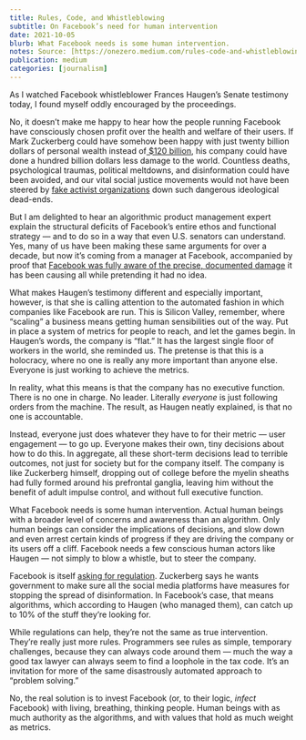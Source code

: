 ```yaml
---
title: Rules, Code, and Whistleblowing
subtitle: On Facebook’s need for human intervention
date: 2021-10-05
blurb: What Facebook needs is some human intervention.
notes: Source: [https://onezero.medium.com/rules-code-and-whistleblowing-6796a2039af5](https://onezero.medium.com/rules-code-and-whistleblowing-6796a2039af5 "https://onezero.medium.com/rules-code-and-whistleblowing-6796a2039af5")
publication: medium
categories: [journalism]
---
```


As I watched Facebook whistleblower Frances Haugen’s Senate testimony today, I found myself oddly encouraged by the proceedings.

No, it doesn’t make me happy to hear how the people running Facebook have consciously chosen profit over the health and welfare of their users. If Mark Zuckerberg could have somehow been happy with just twenty billion dollars of personal wealth instead of[ $120 billion](https://www.forbes.com/profile/mark-zuckerberg/?sh=7cebf9d23e06), his company could have done a hundred billion dollars less damage to the world. Countless deaths, psychological traumas, political meltdowns, and disinformation could have been avoided, and our vital social justice movements would not have been steered by [fake activist organizations](https://www.nytimes.com/2018/08/14/technology/facebook-disinformation-black-elevation.html) down such dangerous ideological dead-ends.

But I am delighted to hear an algorithmic product management expert explain the structural deficits of Facebook’s entire ethos and functional strategy — and to do so in a way that even U.S. senators can understand. Yes, many of us have been making these same arguments for over a decade, but now it’s coming from a manager at Facebook, accompanied by proof that [Facebook was fully aware of the precise, documented damage](https://www.wsj.com/articles/facebook-knows-instagram-is-toxic-for-teen-girls-company-documents-show-11631620739) it has been causing all while pretending it had no idea.

What makes Haugen’s testimony different and especially important, however, is that she is calling attention to the automated fashion in which companies like Facebook are run. This is Silicon Valley, remember, where “scaling” a business means getting human sensibilities out of the way. Put in place a system of metrics for people to reach, and let the games begin. In Haugen’s words, the company is “flat.” It has the largest single floor of workers in the world, she reminded us. The pretense is that this is a holocracy, where no one is really any more important than anyone else. Everyone is just working to achieve the metrics.

In reality, what this means is that the company has no executive function. There is no one in charge. No leader. Literally _everyone_ is just following orders from the machine. The result, as Haugen neatly explained, is that no one is accountable.

Instead, everyone just does whatever they have to for their metric — user engagement — to go up. Everyone makes their own, tiny decisions about how to do this. In aggregate, all these short-term decisions lead to terrible outcomes, not just for society but for the company itself. The company is like Zuckerberg himself, dropping out of college before the myelin sheaths had fully formed around his prefrontal ganglia, leaving him without the benefit of adult impulse control, and without full executive function.

What Facebook needs is some human intervention. Actual human beings with a broader level of concerns and awareness than an algorithm. Only human beings can consider the implications of decisions, and slow down and even arrest certain kinds of progress if they are driving the company or its users off a cliff. Facebook needs a few conscious human actors like Haugen — not simply to blow a whistle, but to steer the company.

Facebook is itself [asking for regulation](https://www.vox.com/recode/2021/3/24/22349186/facebook-zuckerberg-testimony-section-230-reform-proposal). Zuckerberg says he wants government to make sure all the social media platforms have measures for stopping the spread of disinformation. In Facebook’s case, that means algorithms, which according to Haugen (who managed them), can catch up to 10% of the stuff they’re looking for.

While regulations can help, they’re not the same as true intervention. They’re really just more rules. Programmers see rules as simple, temporary challenges, because they can always code around them — much the way a good tax lawyer can always seem to find a loophole in the tax code. It’s an invitation for more of the same disastrously automated approach to “problem solving.”

No, the real solution is to invest Facebook (or, to their logic, _infect_ Facebook) with living, breathing, thinking people. Human beings with as much authority as the algorithms, and with values that hold as much weight as metrics.
